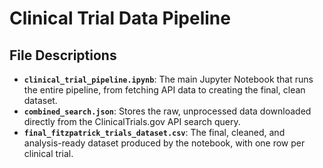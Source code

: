 # Clinical Trial Data Pipeline

## File Descriptions

- **`clinical_trial_pipeline.ipynb`**: The main Jupyter Notebook that runs the entire pipeline, from fetching API data to creating the final, clean dataset.
- **`combined_search.json`**: Stores the raw, unprocessed data downloaded directly from the ClinicalTrials.gov API search query.
- **`final_fitzpatrick_trials_dataset.csv`**: The final, cleaned, and analysis-ready dataset produced by the notebook, with one row per clinical trial.
